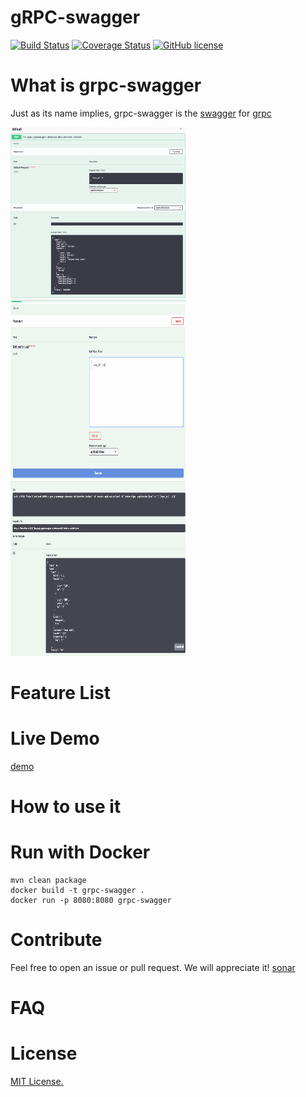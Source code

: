 # gRPC-swagger

[![Build Status](https://travis-ci.com/grpc-swagger/grpc-swagger.svg?branch=master)](https://travis-ci.com/grpc-swagger/grpc-swagger)
[![Coverage Status](https://codecov.io/gh/grpc-swagger/grpc-swagger/branch/master/graph/badge.svg)](https://codecov.io/gh/grpc-swagger/grpc-swagger)
[![GitHub license](https://img.shields.io/github/license/Naereen/StrapDown.js.svg)](https://github.com/Naereen/StrapDown.js/blob/master/LICENSE)

# What is grpc-swagger

Just as its name implies, grpc-swagger is the [swagger](https://swagger.io/) for [grpc](http://grpc.io/)

<img src="./doc/screenshots/screenshot1.png" height="280px" width="280px"/><img src="./doc/screenshots/screenshot2.png" height="280px" width="280px"/><img src="./doc/screenshots/screenshot3.png" height="280px" width="280px"/>

# Feature List

# Live Demo

[demo](http://52.231.167.148/index.html)

# How to use it

# Run with Docker
```
mvn clean package
docker build -t grpc-swagger .
docker run -p 8080:8080 grpc-swagger
```

# Contribute
Feel free to open an issue or pull request. We will appreciate it!
[sonar](https://sonarcloud.io/dashboard?id=io.grpc%3Agrpc-swagger)

# FAQ

# License
[MIT License.](/LICENSE)